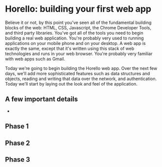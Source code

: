 # Horello: building your first web app

Believe it or not, by this point you've seen all of the fundamental
building blocks of the web: HTML, CSS, Javascript, the Chrome
Developer Tools, and third party libraries. You've got all of the
tools you need to begin building a real web application. You're
probably very used to running applications on your mobile phone and
on your desktop. A web app is exactly the same, except that it's
written using this stack of web technologies and runs in your web
browser. You're probably very familiar with web apps such as Gmail.

Today we're going to begin building the Horello web app. Over the
next few days, we'll add more sophisticated features such as data
structures and objects, reading and writing that data over the
network, and authentication. Today we'll start by laying out the look
and feel of the application.

## A few important details

-

## Phase 1
## Phase 2
## Phase 3
